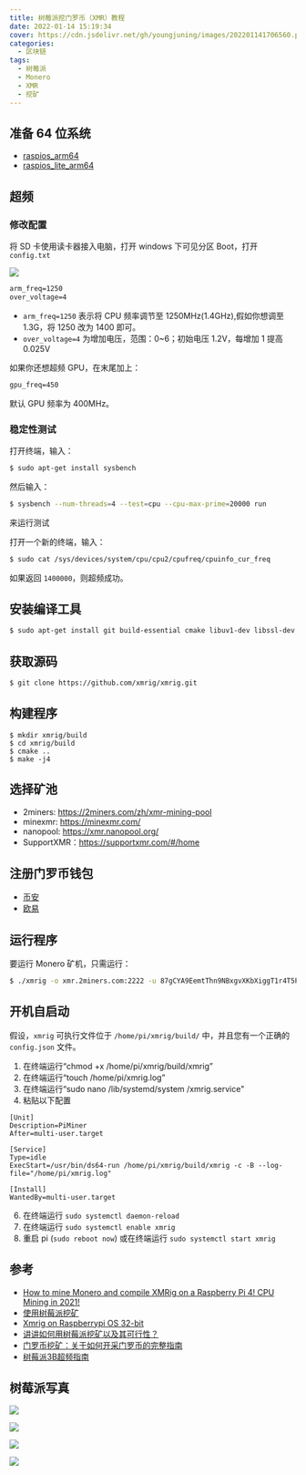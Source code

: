 ```yaml
---
title: 树莓派挖门罗币（XMR）教程
date: 2022-01-14 15:19:34
cover: https://cdn.jsdelivr.net/gh/youngjuning/images/202201141706560.png
categories:
  - 区块链
tags:
  - 树莓派
  - Monero
  - XMR
  - 挖矿
---
```


## 准备 64 位系统

- [raspios_arm64](https://downloads.raspberrypi.org/raspios_arm64/images/)
- [raspios_lite_arm64](https://downloads.raspberrypi.org/raspios_lite_arm64/images/)

## 超频

### 修改配置

将 SD 卡使用读卡器接入电脑，打开 windows 下可见分区 Boot，打开 `config.txt`

![](https://s2.loli.net/2022/01/16/7aKoCeuMYphESnk.png)

```txt
arm_freq=1250
over_voltage=4
```

- `arm_freq=1250` 表示将 CPU 频率调节至 1250MHz(1.4GHz),假如你想调至 1.3G，将 1250 改为 1400 即可。
- `over_voltage=4` 为增加电压，范围：0~6；初始电压 1.2V，每增加 1 提高 0.025V

如果你还想超频 GPU，在末尾加上：

```txt
gpu_freq=450
```

默认 GPU 频率为 400MHz。

### 稳定性测试

打开终端，输入：

```sh
$ sudo apt-get install sysbench
```

然后输入：

```sh
$ sysbench --num-threads=4 --test=cpu --cpu-max-prime=20000 run
```

来运行测试

打开一个新的终端，输入：

```sh
$ sudo cat /sys/devices/system/cpu/cpu2/cpufreq/cpuinfo_cur_freq
```

如果返回 `1400000`，则超频成功。

## 安装编译工具

```sh
$ sudo apt-get install git build-essential cmake libuv1-dev libssl-dev libhwloc-dev
```

## 获取源码

```sh
$ git clone https://github.com/xmrig/xmrig.git
```

## 构建程序

```
$ mkdir xmrig/build
$ cd xmrig/build
$ cmake ..
$ make -j4
```

## 选择矿池

- 2miners: https://2miners.com/zh/xmr-mining-pool
- minexmr: https://minexmr.com/
- nanopool: https://xmr.nanopool.org/
- SupportXMR：https://supportxmr.com/#/home

## 注册门罗币钱包

- [币安](https://www.binance.com/zh-CN/my/wallet/account/main/deposit/crypto/XMR)
- [欧易](https://www.okex.com/balance/recharge/xmr)

## 运行程序

要运行 Monero 矿机，只需运行：

```sh
$ ./xmrig -o xmr.2miners.com:2222 -u 87gCYA9EemtThn9NBxgvXKbXiggT1r4T5Pezq8myvAaHep2hsVnk5veABZKhi4PcAuAJ4pA5nqg6wEhfNhGxDcQJ87Ugt5G -k --coin monero --proxy=127.0.0.1:1090 --donate-level 1
```

## 开机自启动

假设，`xmrig` 可执行文件位于 `/home/pi/xmrig/build/` 中，并且您有一个正确的 `config.json` 文件。

1. 在终端运行“chmod +x /home/pi/xmrig/build/xmrig”
2. 在终端运行“touch /home/pi/xmrig.log”
3. 在终端运行“sudo nano /lib/systemd/system /xmrig.service"
4. 粘贴以下配置

```
[Unit]
Description=PiMiner
After=multi-user.target

[Service]
Type=idle
ExecStart=/usr/bin/ds64-run /home/pi/xmrig/build/xmrig -c -B --log-file="/home/pi/xmrig.log"

[Install]
WantedBy=multi-user.target
```

6. 在终端运行 `sudo systemctl daemon-reload`
7. 在终端运行 `sudo systemctl enable xmrig`
8. 重启 pi (`sudo reboot now`) 或在终端运行 `sudo systemctl start xmrig`

## 参考

- [How to mine Monero and compile XMRig on a Raspberry Pi 4! CPU Mining in 2021!](https://blockforums.org/topic/1257-how-to-mine-monero-and-compile-xmrig-on-a-raspberry-pi-4-cpu-mining-in-2021/)
- [使用树莓派挖矿](https://wrdll.com/article/xmr-miner-raspberrypi)
- [Xmrig on Raspberrypi OS 32-bit](https://forums.raspberrypi.com/viewtopic.php?t=305983)
- [讲讲如何用树莓派挖矿以及其可行性？](http://www.ethospool.com/kuaixun/282917.html)
- [门罗币挖矿：关于如何开采门罗币的完整指南](https://cn.bitdegree.org/crypto/jiao-cheng/menluobi-wakuang)
- [树莓派3B超频指南](https://www.jianshu.com/p/53e85e3f2547)

## 树莓派写真

![](https://cdn.jsdelivr.net/gh/youngjuning/images/202201141600885.png)

![](https://cdn.jsdelivr.net/gh/youngjuning/images/202201141702527.png)

![](https://cdn.jsdelivr.net/gh/youngjuning/images/202201141706560.png)

![](https://cdn.jsdelivr.net/gh/youngjuning/images/202201141746792.png)

